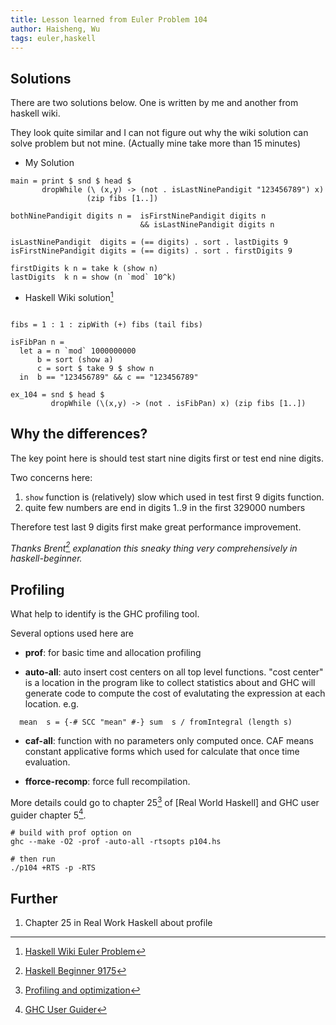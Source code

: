 ```yaml
---
title: Lesson learned from Euler Problem 104
author: Haisheng, Wu
tags: euler,haskell
---
```


## Solutions

There are two solutions below. One is written by me and another from haskell wiki.

They look quite similar and I can not figure out why the wiki solution can solve problem but not mine.
(Actually mine take more than 15 minutes)

* My Solution

~~~~~~~{.haskell .numberLines}
main = print $ snd $ head $ 
       dropWhile (\ (x,y) -> (not . isLastNinePandigit "123456789") x)
                 (zip fibs [1..])

bothNinePandigit digits n =  isFirstNinePandigit digits n 
                             && isLastNinePandigit digits n

isLastNinePandigit  digits = (== digits) . sort . lastDigits 9 
isFirstNinePandigit digits = (== digits) . sort . firstDigits 9 

firstDigits k n = take k (show n)
lastDigits  k n = show (n `mod` 10^k)

~~~~~~~

* Haskell Wiki solution[^HaskellWiki]

~~~~~~~{.haskell .numberLines}

fibs = 1 : 1 : zipWith (+) fibs (tail fibs)
 
isFibPan n =
  let a = n `mod` 1000000000
      b = sort (show a)
      c = sort $ take 9 $ show n
  in  b == "123456789" && c == "123456789"
 
ex_104 = snd $ head $ 
         dropWhile (\(x,y) -> (not . isFibPan) x) (zip fibs [1..])

~~~~~~~

## Why the differences?

The key point here is should test start nine digits first or test end nine digits.

Two concerns here:

1. `show` function is (relatively) slow which used in test first 9 digits function.
2. quite few numbers are end in digits 1..9 in the first 329000 numbers

Therefore test last 9 digits first make great performance improvement.

*Thanks Brent[^Brent] explanation this sneaky thing very comprehensively in haskell-beginner.*

## Profiling

What help to identify is the GHC profiling tool.

Several options used here are

- **prof**: for basic time and allocation profiling

- **auto-all**:
  auto insert cost centers on all top level functions.
  "cost center" is a location in the program like to collect statistics about
  and GHC will generate code to compute the cost of evalutating the expression at each location.
  e.g.
 
~~~~~
  mean  s = {-# SCC "mean" #-} sum  s / fromIntegral (length s)
~~~~~

- **caf-all**:
  function with no parameters only computed once. 
  CAF means constant applicative forms which used for calculate that once time evaluation.

- **fforce-recomp**:
  force full recompilation.


More details could go to chapter 25[^chp25] of [Real World Haskell] and GHC user guider chapter 5[^userguider].

~~~~~
# build with prof option on
ghc --make -O2 -prof -auto-all -rtsopts p104.hs

# then run
./p104 +RTS -p -RTS
~~~~~

## Further

1. Chapter 25 in Real Work Haskell about profile

[^HaskellWiki]: [Haskell Wiki Euler Problem](http://www.haskell.org/haskellwiki/Euler_problems/100_to_110)
[^Brent]: [Haskell Beginner 9175](http://comments.gmane.org/gmane.comp.lang.haskell.beginners/9175)
[^chp25]: [Profiling and optimization](http://book.realworldhaskell.org/read/profiling-and-optimization.html)
[^userguider]: [GHC User Guider](http://www.haskell.org/ghc/docs/latest/html/users_guide/profiling.html)
